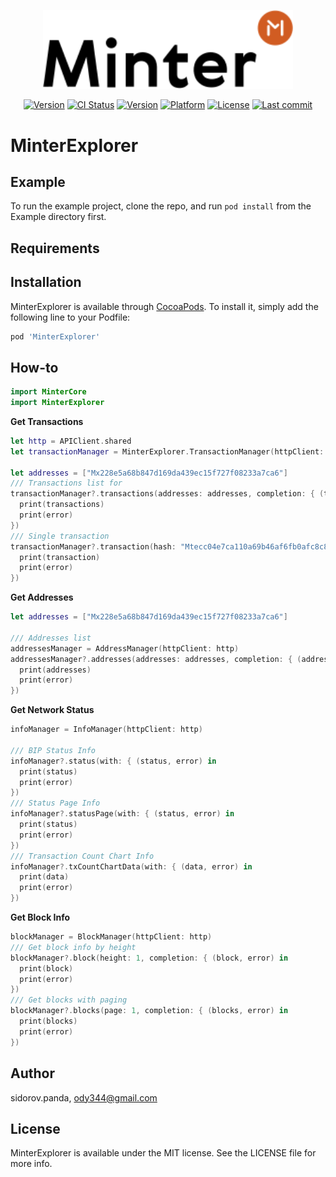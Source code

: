 <p align="center" background="black"><img src="minter-logo.svg" width="400"></p>
<p align="center">
<a href="https://github.com/MinterTeam/minter-ios-explorer/releases/latest"><img src="https://img.shields.io/github/tag/MinterTeam/minter-ios-explorer.svg" alt="Version"></a>
<a href="https://travis-ci.org/MinterTeam/minter-ios-explorer"><img src="http://img.shields.io/travis/MinterTeam/minter-ios-explorer.svg?style=flat" alt="CI Status"></a> 
<a href="http://cocoapods.org/pods/MinterExplorer"><img src="https://img.shields.io/cocoapods/v/MinterExplorer.svg?style=flat" alt="Version"></a>
<a href="http://cocoapods.org/pods/MinterExplorer"><img src="https://img.shields.io/cocoapods/p/MinterExplorer.svg?style=flat" alt="Platform"></a>
<a href="https://github.com/MinterTeam/minter-ios-explorer/blob/master/LICENSE"><img src="https://img.shields.io/github/license/MinterTeam/minter-ios-explorer.svg" alt="License"></a>
<a href="https://github.com/MinterTeam/minter-ios-explorer/commits/master"><img src="https://img.shields.io/github/last-commit/MinterTeam/minter-ios-explorer.svg" alt="Last commit"></a>
</p>


# MinterExplorer

## Example

To run the example project, clone the repo, and run `pod install` from the Example directory first.

## Requirements

## Installation

MinterExplorer is available through [CocoaPods](https://cocoapods.org). To install
it, simply add the following line to your Podfile:

```ruby
pod 'MinterExplorer'
```

## How-to
```swift
import MinterCore
import MinterExplorer
```

**Get Transactions**
```swift
let http = APIClient.shared
let transactionManager = MinterExplorer.TransactionManager(httpClient: http)

let addresses = ["Mx228e5a68b847d169da439ec15f727f08233a7ca6"]
/// Transactions list for
transactionManager?.transactions(addresses: addresses, completion: { (transactions, error) in
  print(transactions)
  print(error)
})
/// Single transaction
transactionManager?.transaction(hash: "Mtecc04e7ca110a69b46af6fb0afc8c89ea459e6a1", completion: { (transaction, error) in
  print(transaction)
  print(error)
})
```

**Get Addresses**
```swift
let addresses = ["Mx228e5a68b847d169da439ec15f727f08233a7ca6"]

/// Addresses list
addressesManager = AddressManager(httpClient: http)
addressesManager?.addresses(addresses: addresses, completion: { (addresses, error) in
  print(addresses)
  print(error)
})
```
**Get Network Status**
```swift
infoManager = InfoManager(httpClient: http)

/// BIP Status Info
infoManager?.status(with: { (status, error) in
  print(status)
  print(error)
})
/// Status Page Info
infoManager?.statusPage(with: { (status, error) in
  print(status)
  print(error)
})
/// Transaction Count Chart Info
infoManager?.txCountChartData(with: { (data, error) in
  print(data)
  print(error)
})
```
**Get Block Info**
```swift
blockManager = BlockManager(httpClient: http)
/// Get block info by height
blockManager?.block(height: 1, completion: { (block, error) in
  print(block)
  print(error)
})
/// Get blocks with paging
blockManager?.blocks(page: 1, completion: { (blocks, error) in
  print(blocks)
  print(error)
})
```

## Author

sidorov.panda, ody344@gmail.com

## License

MinterExplorer is available under the MIT license. See the LICENSE file for more info.
